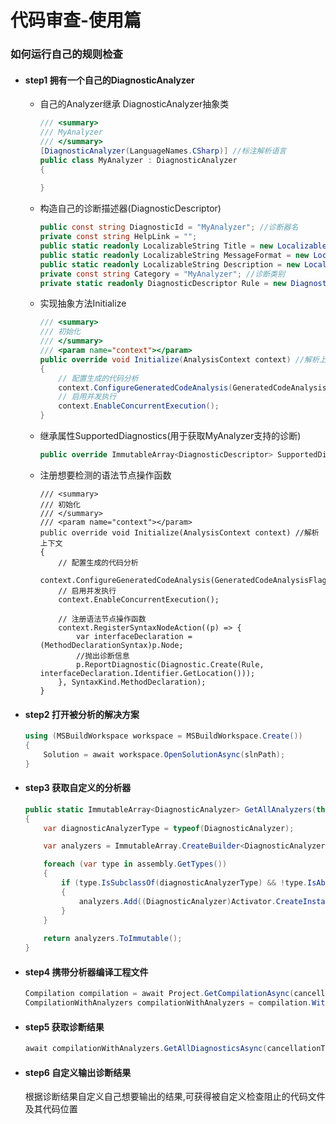 # 代码审查-使用篇

### 如何运行自己的规则检查

- #### step1 拥有一个自己的DiagnosticAnalyzer

  - 自己的Analyzer继承 DiagnosticAnalyzer抽象类

    ```C#
    /// <summary>
    /// MyAnalyzer
    /// </summary>
    [DiagnosticAnalyzer(LanguageNames.CSharp)] //标注解析语言
    public class MyAnalyzer : DiagnosticAnalyzer
    {
    	
    }
    ```

    

  - 构造自己的诊断描述器(DiagnosticDescriptor)

    ```C#
    public const string DiagnosticId = "MyAnalyzer"; //诊断器名
    private const string HelpLink = "";
    public static readonly LocalizableString Title = new LocalizableResourceString(nameof(Resources.Wiqun1001Title), Resources.ResourceManager, typeof(Resources)); //诊断信息题目
    public static readonly LocalizableString MessageFormat = new LocalizableResourceString(nameof(Resources.MyAnalyzerMessageFormat), Resources.ResourceManager, typeof(Resources)); // 诊断格式化信息
    public static readonly LocalizableString Description = new LocalizableResourceString(nameof(Resources.MyAnalyzerDescription), Resources.ResourceManager, typeof(Resources)); //诊断相信描述
    private const string Category = "MyAnalyzer"; //诊断类别
    private static readonly DiagnosticDescriptor Rule = new DiagnosticDescriptor(DiagnosticId, Title, MessageFormat, Category, DiagnosticSeverity.Warning, isEnabledByDefault: true, description: Description);
    ```

    

  - 实现抽象方法Initialize

    ```C#
    /// <summary>
    /// 初始化
    /// </summary>
    /// <param name="context"></param>
    public override void Initialize(AnalysisContext context) //解析上下文
    {
        // 配置生成的代码分析
        context.ConfigureGeneratedCodeAnalysis(GeneratedCodeAnalysisFlags.None);
        // 启用并发执行
        context.EnableConcurrentExecution();
    }
    ```

    

  - 继承属性SupportedDiagnostics(用于获取MyAnalyzer支持的诊断)

    ```C#
    public override ImmutableArray<DiagnosticDescriptor> SupportedDiagnostics { get; } = ImmutableArray.Create(DiagnosticDescriptor);
    ```

  - 注册想要检测的语法节点操作函数

    ```
    /// <summary>
    /// 初始化
    /// </summary>
    /// <param name="context"></param>
    public override void Initialize(AnalysisContext context) //解析上下文
    {
        // 配置生成的代码分析
        context.ConfigureGeneratedCodeAnalysis(GeneratedCodeAnalysisFlags.None);
        // 启用并发执行
        context.EnableConcurrentExecution();
        
        // 注册语法节点操作函数
        context.RegisterSyntaxNodeAction((p) => {
        	var interfaceDeclaration = (MethodDeclarationSyntax)p.Node;
        	//抛出诊断信息
        	p.ReportDiagnostic(Diagnostic.Create(Rule, interfaceDeclaration.Identifier.GetLocation()));
        }, SyntaxKind.MethodDeclaration);
    }
    ```

- #### step2  打开被分析的解决方案

  ```C#
  using (MSBuildWorkspace workspace = MSBuildWorkspace.Create())
  {
      Solution = await workspace.OpenSolutionAsync(slnPath);
  }
  ```

  

- #### step3 获取自定义的分析器

  ```c#
  public static ImmutableArray<DiagnosticAnalyzer> GetAllAnalyzers(this Assembly assembly)
  {
      var diagnosticAnalyzerType = typeof(DiagnosticAnalyzer);
  
      var analyzers = ImmutableArray.CreateBuilder<DiagnosticAnalyzer>();
  
      foreach (var type in assembly.GetTypes())
      {
          if (type.IsSubclassOf(diagnosticAnalyzerType) && !type.IsAbstract)
          {
              analyzers.Add((DiagnosticAnalyzer)Activator.CreateInstance(type));
          }
      }
      
      return analyzers.ToImmutable();
  }
  ```

- #### step4 携带分析器编译工程文件

  ```c#
  Compilation compilation = await Project.GetCompilationAsync(cancellationToken);
  CompilationWithAnalyzers compilationWithAnalyzers = compilation.WithAnalyzers(analyzers, project.AnalyzerOptions, cancellationToken);
  ```

- #### step5 获取诊断结果

  ```c#
  await compilationWithAnalyzers.GetAllDiagnosticsAsync(cancellationToken);
  ```

- #### step6 自定义输出诊断结果

  根据诊断结果自定义自己想要输出的结果,可获得被自定义检查阻止的代码文件及其代码位置 